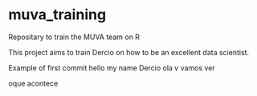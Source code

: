 # muva_training
Repositary to train the MUVA team on R

This project aims to train Dercio on how to be an excellent data scientist.

Example of first commit
hello my name     Dercio
ola  v vamos ver 

oque acontece 
